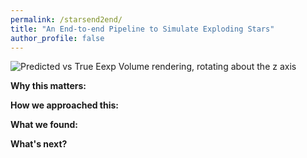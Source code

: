 ```yaml
---
permalink: /starsend2end/
title: "An End-to-end Pipeline to Simulate Exploding Stars"
author_profile: false
---
```


![Predicted vs True Eexp](/files/vr_dens_128.gif)
Volume rendering, rotating about the z axis

[//]: # (Context, role, goal)
**Why this matters:**

[//]: # (Work, methods, describe plan and rationale, concisely)
**How we approached this:**

[//]: # (Results, achievement, deliverables, outcomes with merits. Insights, recommendations and opportunities.)
**What we found:**

[//]: # (Reflection, what next time, what you learn, mistakes and how to avoid.)
**What's next?** 
